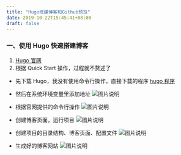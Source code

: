 ```yaml
---
title: "Hugo搭建博客和Github预览"
date: 2019-10-22T15:45:41+08:00
draft: false
---
```


### 一、使用 Hugo 快速搭建博客

1. [Hugo 官网](https://gohugo.io/)
2. 根据 Quick Start 操作，过程就不赘述了

- 先下载 Hugo，我没有使用命令行操作，直接下载的程序 [hugo 程序](https://github.com/gohugoio/hugo/releases)
- 然后在系统环境变量里添加地址
  ![图片说明](/image/hugo/hugo-address.png)

- 根据官网提供的命令行操作
  ![图片说明](/image/hugo/hugo-1.png)

- 创建博客页面，运行项目
  ![图片说明](/image/hugo/hugo-2.png)

- 创建项目的目录结构、博客页面、配置文件
  ![图片说明](/image/hugo/hugo-3.png)

- 生成好的博客网站
  ![图片说明](/image/hugo/hugo-end.png)
